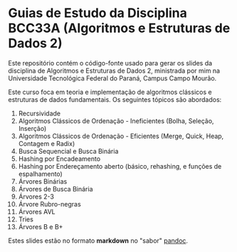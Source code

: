 # Guias de Estudo da Disciplina BCC33A (Algoritmos e Estruturas de Dados 2)

Este repositório contém o código-fonte usado para gerar os slides da disciplina de Algoritmos e Estruturas de Dados 2, ministrada por mim na Universidade Tecnológica Federal do Paraná, Campus Campo Mourão.

Este curso foca em teoria e implementação de algoritmos clássicos e estruturas de dados fundamentais. Os seguintes tópicos são abordados:

1. Recursividade
2. Algoritmos Clássicos de Ordenação - Ineficientes (Bolha, Seleção, Inserção)
3. Algoritmos Clássicos de Ordenação - Eficientes (Merge, Quick, Heap, Contagem e Radix)
4. Busca Sequencial e Busca Binária
5. Hashing por Encadeamento
6. Hashing por Endereçamento aberto (básico, rehashing, e funções de espalhamento)
7. Árvores Binárias
8. Árvores de Busca Binária
9. Árvores 2-3
10. Árvore Rubro-negras
11. Árvores AVL
12. Tries
13. Árvores B e B+

Estes slides estão no formato **markdown** no "sabor" [pandoc](https://pandoc.org/).
